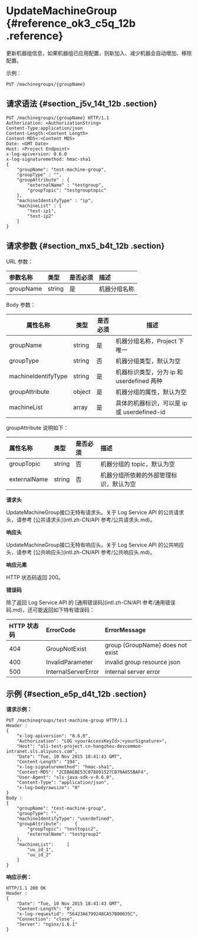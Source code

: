 # UpdateMachineGroup {#reference_ok3_c5q_12b .reference}

更新机器组信息，如果机器组已应用配置，则新加入、减少机器会自动增加、移除配置。

示例：

``` {#codeblock_ffn_3se_6c1}
PUT /machinegroups/{groupName}
```

## 请求语法 {#section_j5v_14t_12b .section}

``` {#codeblock_fpx_65j_b2j}
PUT /machinegroups/{groupName} HTTP/1.1
Authorization: <AuthorizationString> 
Content-Type:application/json
Content-Length:<Content Length>
Content-MD5<:<Content MD5>
Date: <GMT Date>
Host: <Project Endpoint>
x-log-apiversion: 0.6.0
x-log-signaturemethod: hmac-sha1
{
    "groupName": "test-machine-group",
    "groupType" : "",
    "groupAttribute" : {
        "externalName" : "testgroup",
        "groupTopic": "testgrouptopic"
    },
    "machineIdentifyType" : "ip",
    "machineList" : [
        "test-ip1",
        "test-ip2"
    ]
}
```

## 请求参数 {#section_mx5_b4t_12b .section}

URL 参数：

|参数名称|类型|是否必须|描述|
|:---|:-|:---|:-|
|groupName|string|是|机器分组名称|

Body 参数：

|属性名称|类型|是否必须|描述|
|----|--|----|--|
|groupName|string|是|机器分组名称，Project 下唯一|
|groupType|string|否|机器分组类型，默认为空|
|machineIdentifyType|string|是|机器标识类型，分为 ip 和 userdefined 两种|
|groupAttribute|object|是|机器分组的属性，默认为空|
|machineList|array|是|具体的机器标识，可以是 ip 或 userdefined-id|

groupAttribute 说明如下：

|属性名称|类型|是否必须|描述|
|:---|:-|:---|:-|
|groupTopic|string|否|机器分组的 topic，默认为空|
|externalName|string|否|机器分组所依赖的外部管理标识，默认为空|

 **请求头** 

UpdateMachineGroup接口无特有请求头。关于 Log Service API 的公共请求头，请参考 [公共请求头](intl.zh-CN/API 参考/公共请求头.md)。

 **响应头** 

UpdateMachineGroup接口无特有响应头。关于 Log Service API 的公共响应头，请参考 [公共响应头](intl.zh-CN/API 参考/公共响应头.md)。

 **响应元素** 

HTTP 状态码返回 200。

 **错误码** 

除了返回 Log Service API 的 [通用错误码](intl.zh-CN/API 参考/通用错误码.md)，还可能返回如下特有错误码：

|HTTP 状态码|ErrorCode|ErrorMessage|
|:-------|:--------|:-----------|
|404|GroupNotExist|group \{GroupName\} does not exist|
|400|InvalidParameter|invalid group resource json|
|500|InternalServerError|internal server error|

## 示例 {#section_e5p_d4t_12b .section}

**请求示例：** 

``` {#codeblock_w6k_4co_say}
PUT /machinegroups/test-machine-group HTTP/1.1
Header :
{
    "x-log-apiversion": "0.6.0",
    "Authorization": "LOG <yourAccessKeyId>:<yourSignature>",
    "Host": "ali-test-project.cn-hangzhou-devcommon-intranet.sls.aliyuncs.com",
    "Date": "Tue, 10 Nov 2015 18:41:43 GMT",
    "Content-Length": "194",
    "x-log-signaturemethod": "hmac-sha1",
    "Content-MD5": "2CEBAEBE53C078891527CB70A855BAF4",
    "User-Agent": "sls-java-sdk-v-0.6.0",
    "Content-Type": "application/json",
    "x-log-bodyrawsize": "0"
}
Body :
{
    "groupName": "test-machine-group",
    "groupType": "",
    "machineIdentifyType": "userdefined",
    "groupAttribute":     {
        "groupTopic": "testtopic2",
        "externalName": "testgroup2"
    },
    "machineList":     [
        "uu_id_1",
        "uu_id_2"
    ]
}
```

 **响应示例：** 

``` {#codeblock_1qe_q82_l3p}
HTTP/1.1 200 OK
Header :
{
    "Date": "Tue, 10 Nov 2015 18:41:43 GMT",
    "Content-Length": "0",
    "x-log-requestid": "56423A6799248CA57B00035C",
    "Connection": "close",
    "Server": "nginx/1.6.1"
}
```

